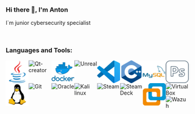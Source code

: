 ### Hi there 👋, I'm Anton
I`m junior cybersecurity specialist

<br />

### Languages and Tools:

<img align="left" alt="Java" width="60px" src="https://raw.githubusercontent.com/devicons/devicon/master/icons/java/java-original.svg" />
<img align="left" alt="Qt-creator" width="60px" src="https://upload.wikimedia.org/wikipedia/commons/0/0b/Qt_logo_2016.svg" />
<img align="left" alt="Docker" width="60px" src="https://raw.githubusercontent.com/github/explore/80688e429a7d4ef2fca1e82350fe8e3517d3494d/topics/docker/docker.png" />
<img align="left" alt="Unreal" width="60px" src="https://raw.githubusercontent.com/kenangundogan/fontisto/036b7eca71aab1bef8e6a0518f7329f13ed62f6b/icons/svg/brand/unreal-engine.svg" />
<img align="left" alt="Visual Studio Code" width="60px" src="https://raw.githubusercontent.com/github/explore/80688e429a7d4ef2fca1e82350fe8e3517d3494d/topics/visual-studio-code/visual-studio-code.png" />
<img align="left" alt="Cplusplus" width="60px" src="https://raw.githubusercontent.com/devicons/devicon/master/icons/cplusplus/cplusplus-original.svg" />
<img align="left" alt="MySQL" width="60px" src="https://raw.githubusercontent.com/devicons/devicon/master/icons/mysql/mysql-original-wordmark.svg" />
<img align="left" alt="PhotoShop" width="60px" src="https://raw.githubusercontent.com/devicons/devicon/master/icons/photoshop/photoshop-line.svg" />
<img align="left" alt="Linux" width="60px" src="https://raw.githubusercontent.com/github/explore/80688e429a7d4ef2fca1e82350fe8e3517d3494d/topics/linux/linux.png" />
<img align="left" alt="Git" width="60px" src="https://www.vectorlogo.zone/logos/git-scm/git-scm-icon.svg" />
<img align="left" alt="Oracle" width="60px" src="https://www.vectorlogo.zone/logos/oracle/oracle-icon.svg" />
<img align="left" alt="Kali linux" width="60px" src="https://upload.vectorlogo.zone/logos/kali/images/09452257-ce76-4881-8cb9-c6a676444ca5.svg" />
<img align="left" alt="Steam" width="60px" src="https://www.vectorlogo.zone/logos/steampowered/steampowered-icon.svg" />
<img align="left" alt="SteamDeck" width="60px" src="https://www.vectorlogo.zone/logos/steamdeck/steamdeck-icon.svg" />
<img align="left" alt="VMware" width="60px" src="https://github.com/walkxcode/dashboard-icons/blob/main/svg/vmware-workstation.svg" />
<img align="left" alt="VirtualBox" width="60px" src="https://www.vectorlogo.zone/logos/virtualbox/virtualbox-icon.svg" />
<img align="left" alt="Wazuh" width="60px" src="https://upload.wikimedia.org/wikipedia/commons/6/6c/Wazuh_blue.png" />
